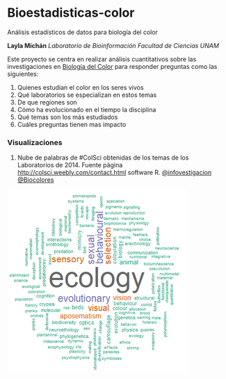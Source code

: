 # Bioestadisticas-color
Análisis estadísticos de datos para biología del color

**Layla Michán**
_Laboratorio de Bioinformación_
_Facultad de Ciencias UNAM_

Este proyecto se centra en realizar análisis cuantitativos sobre las investigaciones en [Biología del Color](https://es.wikipedia.org/wiki/Color_en_los_seres_vivos) para responder preguntas como las siguientes:
1. Quienes estudian el color en los seres vivos
2. Qué laboratorios se especializan en estos temas
3. De que regiones son
4. Cómo ha evolucionado en el tiempo la disciplina
5. Qué temas son los más estudiados
6. Cuáles preguntas tienen mas impacto

### Visualizaciones

1. Nube de palabras de #ColSci obtenidas de los temas de los Laboratorios de 2014. Fuente página http://colsci.weebly.com/contact.html software R. [@infovestigacion](https://twitter.com/infovestigacion) [@Biocolores](https://twitter.com/Biocolores)

![Figura 1](https://github.com/lmichan/Bioestadisticas-color/blob/c0a7b76bdade7e39c405e3d3fc058fc71f7dd063/nube%20biocol.png)


